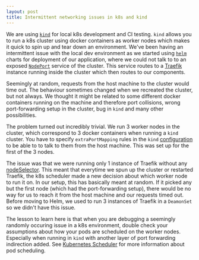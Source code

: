 ```yaml
---
layout: post
title: Intermittent networking issues in k8s and kind
---
```


We are using [`kind`](https://kind.sigs.k8s.io/) for local k8s development and CI testing. `kind` allows you to run a k8s cluster using docker containers as worker nodes which makes it quick to spin up and tear down an environment. We've been having an intermittent issue with the local dev environment as we started using [`helm`](https://helm.sh/docs/topics/charts/) charts for deployment of our application, where we could not talk to to an exposed [`NodePort`](https://kubernetes.io/docs/concepts/services-networking/service/#nodeport) service of the cluster. This service routes to a [Traefik](https://traefik.io/) instance running inside the cluster which then routes to our components.

Seemingly at random, requests from the host machine to the cluster would time out. The behaviour sometimes changed when we recreated the cluster, but not always. We thought it might be related to some different docker containers running on the machine and therefore port collisions, wrong port-forwarding setup in the cluster, bug in `kind` and many other possibilities.


The problem turned out incredibly trivial. We run 3 worker nodes in the cluster, which correspond to 3 docker containers when running a `kind` cluster. You have to specify `extraPortMapping` rules in the `kind` [configuration](https://kind.sigs.k8s.io/docs/user/configuration/#extra-port-mappings) to be able to to talk to them from the host machine. This was set up for the first of the 3 nodes.

The issue was that we were running only 1 instance of Traefik without any [nodeSelector](https://kubernetes.io/docs/concepts/scheduling-eviction/assign-pod-node/). This meant that everytime we spun up the cluster or restarted Traefik, the k8s scheduler made a new decision about which worker node to run it on. In our setup, this has basically meant at random. If it picked any but the first node (which had the port-forwarding setup), there would be no way for us to reach it from the host machine and our requests timed out. Before moving to Helm, we used to run 3 instances of Traefik in a `DeamonSet` so we didn't have this issue.


The lesson to learn here is that when you are debugging a seemingly randomly occuring issue in a k8s environment, double check your assumptions about how your pods are scheduled on the worker nodes. Especially when running in `kind` with another layer of port forwarding indirection added. See [Kubernetes Scheduler](https://kubernetes.io/docs/concepts/scheduling-eviction/kube-scheduler/) for more information about pod scheduling.

